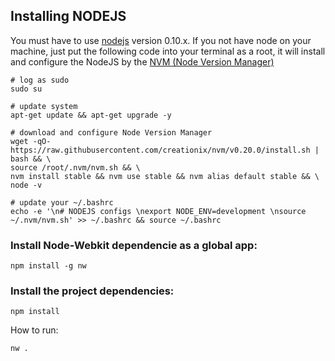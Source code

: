 ## Installing NODEJS

You must have to use [nodejs](http://nodejs.org/) version 0.10.x. If you not have node on your machine, just put the following code into your terminal as a root, it will install and configure the NodeJS by the [NVM (Node Version Manager)](https://github.com/creationix/nvm)

	# log as sudo
	sudo su

	# update system
	apt-get update && apt-get upgrade -y
	 
	# download and configure Node Version Manager
	wget -qO- https://raw.githubusercontent.com/creationix/nvm/v0.20.0/install.sh | bash && \
	source /root/.nvm/nvm.sh && \
	nvm install stable && nvm use stable && nvm alias default stable && \
	node -v
	 
	# update your ~/.bashrc
	echo -e '\n# NODEJS configs \nexport NODE_ENV=development \nsource ~/.nvm/nvm.sh' >> ~/.bashrc && source ~/.bashrc


### Install Node-Webkit dependencie as a global app:
	
	npm install -g nw

### Install the project dependencies:

	npm install

How to run:

	nw .